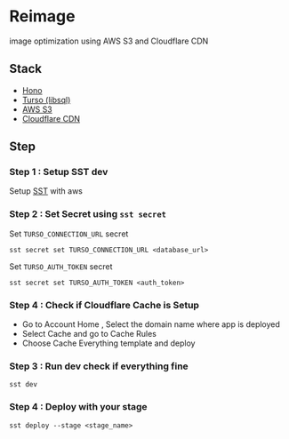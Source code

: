 # Reimage

image optimization using AWS S3 and Cloudflare CDN

## Stack

- [Hono](https://hono.dev/)
- [Turso (libsql)](https://turso.tech/)
- [AWS S3](https://aws.amazon.com/s3/)
- [Cloudflare CDN](https://www.cloudflare.com/en-in/application-services/products/cdn/)

## Step

### Step 1 : Setup SST dev

Setup [SST](https://sst.dev) with aws

### Step 2 : Set Secret using `sst secret`

Set `TURSO_CONNECTION_URL` secret

```
sst secret set TURSO_CONNECTION_URL <database_url>
```

Set `TURSO_AUTH_TOKEN` secret

```
sst secret set TURSO_AUTH_TOKEN <auth_token>
```

### Step 4 : Check if Cloudflare Cache is Setup

- Go to Account Home , Select the domain name where app is deployed
- Select Cache and go to Cache Rules
- Choose Cache Everything template and deploy

### Step 3 : Run dev check if everything fine

```
sst dev
```

### Step 4 : Deploy with your stage

```
sst deploy --stage <stage_name>
```
